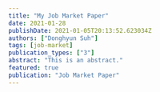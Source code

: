 ```yaml
---
title: "My Job Market Paper"
date: 2021-01-28
publishDate: 2021-01-05T20:13:52.623034Z
authors: ["Donghyun Suh"]
tags: [job-market]
publication_types: ["3"]
abstract: "This is an abstract."
featured: true
publication: "Job Market Paper"
---
```



